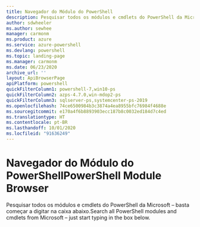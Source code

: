 ```yaml
---
title: Navegador do Módulo do PowerShell
description: Pesquisar todos os módulos e cmdlets do PowerShell da Microsoft
author: sdwheeler
ms.author: sewhee
manager: carmonm
ms.product: azure
ms.service: azure-powershell
ms.devlang: powershell
ms.topic: landing-page
ms.manager: carmonm
ms.date: 06/23/2020
archive_url: ''
layout: ApiBrowserPage
apiPlatform: powershell
quickFilterColumn1: powershell-7,win10-ps
quickFilterColumn2: azps-4.7.0,win-mdop2-ps
quickFilterColumn3: sqlserver-ps,systemcenter-ps-2019
ms.openlocfilehash: 74ce6500984b3c3874a4ea8955bfc76984f4688e
ms.sourcegitcommit: e170a4f6b8893903ecc187b8c0032ed184d7c4ed
ms.translationtype: HT
ms.contentlocale: pt-BR
ms.lasthandoff: 10/01/2020
ms.locfileid: "91636249"
---
```

# <a name="powershell-module-browser"></a><span data-ttu-id="d5dcf-103">Navegador do Módulo do PowerShell</span><span class="sxs-lookup"><span data-stu-id="d5dcf-103">PowerShell Module Browser</span></span>

<span data-ttu-id="d5dcf-104">Pesquisar todos os módulos e cmdlets do PowerShell da Microsoft – basta começar a digitar na caixa abaixo.</span><span class="sxs-lookup"><span data-stu-id="d5dcf-104">Search all PowerShell modules and cmdlets from Microsoft – just start typing in the box below.</span></span>
